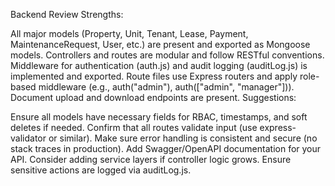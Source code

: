 Backend Review
Strengths:

All major models (Property, Unit, Tenant, Lease, Payment, MaintenanceRequest, User, etc.) are present and exported as Mongoose models.
Controllers and routes are modular and follow RESTful conventions.
Middleware for authentication (auth.js) and audit logging (auditLog.js) is implemented and exported.
Route files use Express routers and apply role-based middleware (e.g., auth("admin"), auth(["admin", "manager"])).
Document upload and download endpoints are present.
Suggestions:

Ensure all models have necessary fields for RBAC, timestamps, and soft deletes if needed.
Confirm that all routes validate input (use express-validator or similar).
Make sure error handling is consistent and secure (no stack traces in production).
Add Swagger/OpenAPI documentation for your API.
Consider adding service layers if controller logic grows.
Ensure sensitive actions are logged via auditLog.js.